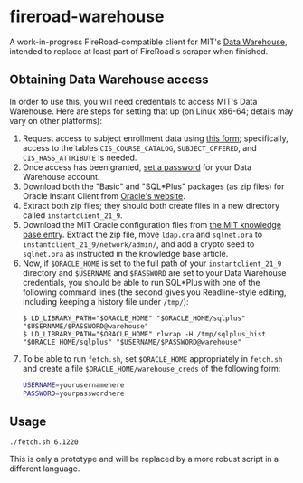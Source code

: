 # fireroad-warehouse

A work-in-progress FireRoad-compatible client for MIT's [Data Warehouse][1],
intended to replace at least part of FireRoad's scraper when finished.

[1]: https://ist.mit.edu/warehouse

## Obtaining Data Warehouse access

In order to use this, you will need credentials to access MIT's Data Warehouse.
Here are steps for setting that up (on Linux x86-64; details may vary on other
platforms):

1. Request access to subject enrollment data using [this form][2]; specifically,
   access to the tables `CIS_COURSE_CATALOG`, `SUBJECT_OFFERED`, and
   `CIS_HASS_ATTRIBUTE` is needed.
2. Once access has been granted, [set a password][3] for your Data Warehouse
   account.
3. Download both the "Basic" and "SQL\*Plus" packages (as zip files) for Oracle
   Instant Client from [Oracle's website][4].
4. Extract both zip files; they should both create files in a new directory
   called `instantclient_21_9`.
5. Download the MIT Oracle configuration files from [the MIT knowledge base
   entry][5]. Extract the zip file, move `ldap.ora` and `sqlnet.ora` to
   `instantclient_21_9/network/admin/`, and add a crypto seed to `sqlnet.ora` as
   instructed in the knowledge base article.
6. Now, if `$ORACLE_HOME` is set to the full path of your `instantclient_21_9`
   directory and `$USERNAME` and `$PASSWORD` are set to your Data Warehouse
   credentials, you should be able to run SQL\*Plus with one of the following
   command lines (the second gives you Readline-style editing, including keeping
   a history file under `/tmp/`):
   ```console
   $ LD_LIBRARY_PATH="$ORACLE_HOME" "$ORACLE_HOME/sqlplus" "$USERNAME/$PASSWORD@warehouse"
   $ LD_LIBRARY_PATH="$ORACLE_HOME" rlwrap -H /tmp/sqlplus_hist "$ORACLE_HOME/sqlplus" "$USERNAME/$PASSWORD@warehouse"
   ```
7. To be able to run `fetch.sh`, set `$ORACLE_HOME` appropriately in `fetch.sh`
   and create a file `$ORACLE_HOME/warehouse_creds` of the following form:
   ```sh
   USERNAME=yourusernamehere
   PASSWORD=yourpasswordhere
   ```

[2]: https://ist.mit.edu/business/warehouse/access
[3]: https://warehouse-web.mit.edu/cgi-bin/change_pw.cgi
[4]: https://www.oracle.com/database/technologies/instant-client/linux-x86-64-downloads.html
[5]: http://kb.mit.edu/confluence/display/istcontrib/Manual+Oracle+11gR2+Installation#ManualOracle11gR2Installation-IMPORTANTInstalltheMITOracleConfigurationFiles

## Usage

`./fetch.sh 6.1220`

This is only a prototype and will be replaced by a more robust script in a
different language.

<!-- vim: set tw=80: -->
